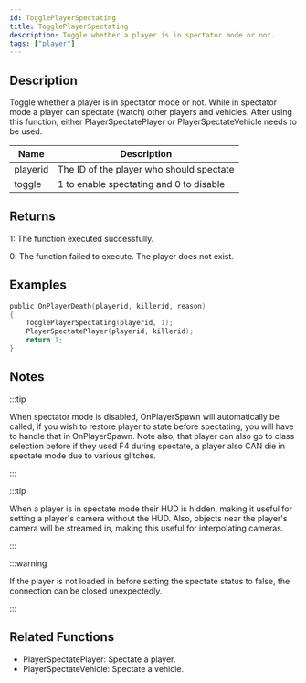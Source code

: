 ```yaml
---
id: TogglePlayerSpectating
title: TogglePlayerSpectating
description: Toggle whether a player is in spectator mode or not.
tags: ["player"]
---
```


<TagLinks />

## Description

Toggle whether a player is in spectator mode or not. While in spectator mode a player can spectate (watch) other players and vehicles. After using this function, either PlayerSpectatePlayer or PlayerSpectateVehicle needs to be used.

| Name     | Description                              |
| -------- | ---------------------------------------- |
| playerid | The ID of the player who should spectate |
| toggle   | 1 to enable spectating and 0 to disable  |

## Returns

1: The function executed successfully.

0: The function failed to execute. The player does not exist.

## Examples

```c
public OnPlayerDeath(playerid, killerid, reason)
{
    TogglePlayerSpectating(playerid, 1);
    PlayerSpectatePlayer(playerid, killerid);
    return 1;
}
```

## Notes

:::tip

When spectator mode is disabled, OnPlayerSpawn will automatically be called, if you wish to restore player to state before spectating, you will have to handle that in OnPlayerSpawn. Note also, that player can also go to class selection before if they used F4 during spectate, a player also CAN die in spectate mode due to various glitches.

:::

:::tip

When a player is in spectate mode their HUD is hidden, making it useful for setting a player's camera without the HUD. Also, objects near the player's camera will be streamed in, making this useful for interpolating cameras.

:::

:::warning

If the player is not loaded in before setting the spectate status to false, the connection can be closed unexpectedly.

:::

## Related Functions

- PlayerSpectatePlayer: Spectate a player.
- PlayerSpectateVehicle: Spectate a vehicle.
